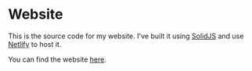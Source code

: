 # Website

This is the source code for my website. I've built it using [SolidJS](https://solidjs.com) and use [Netlify](https://www.netlify.com/) to host it.

You can find the website [here](https://tigertaylor.xyz).
